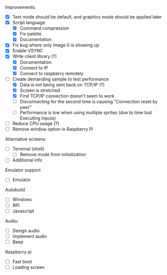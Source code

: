 Improvements:
- [x] Text mode should be default, and graphics mode should be applied later
- [x] Script language
    - [x] Command compression
    - [x] Fix palette
    - [x] Documentation
- [x] Fix bug where only image 0 is showing up
- [x] Enable VSYNC
- [x] Write client library (?)
  - [x] Documentation
  - [x] Connect to IP
  - [x] Connect to raspberry remotely
- [ ] Create demanding sample to test performance
  - [x] Data is not being sent back on TCP/IP (?)
  - [x] Screen is stretched
  - [x] First TCP/IP connection doesn't seem to work
  - [ ] Disconnecting for the second time is causing "Connection reset by peer"
  - [ ] Performance is low when using multiple sprites (due to time lost Executing Inputs)
- [ ] Reduce CPU usage (?)
- [ ] Remove window option in Raspberry Pi

Alternative screens:
  - [ ] Terminal (shell)
    - [ ] Remove mode from initialization
  - [ ] Additional info

Emulator support
  - [ ] Emulator

Autobuild
  - [ ] Windows
  - [ ] RPI
  - [ ] Javascript

Audio:
  - [ ] Design audio
  - [ ] Implement audio
  - [ ] Beep

Raspberry pi
  - [ ] Fast boot
  - [ ] Loading screen